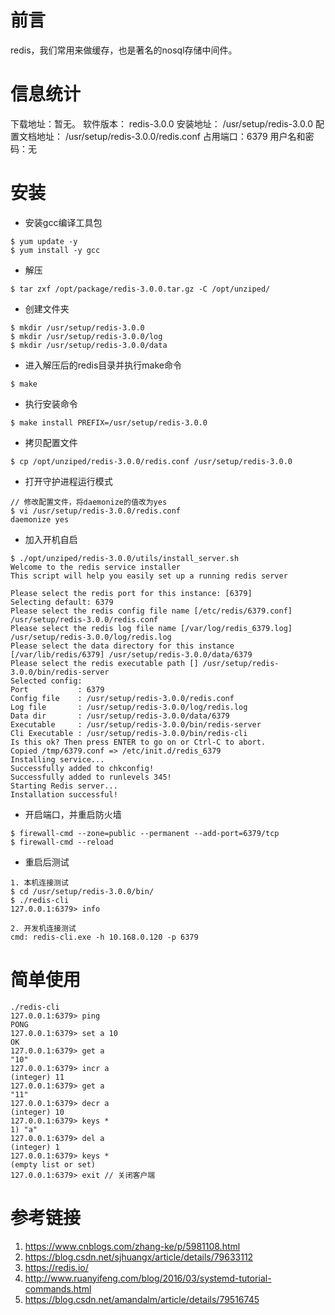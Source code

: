 # 前言
redis，我们常用来做缓存，也是著名的nosql存储中间件。

# 信息统计
下载地址：暂无。
软件版本： redis-3.0.0
安装地址： /usr/setup/redis-3.0.0
配置文档地址： /usr/setup/redis-3.0.0/redis.conf
占用端口：6379
用户名和密码：无

# 安装

- 安装gcc编译工具包
```
$ yum update -y
$ yum install -y gcc
```
- 解压
```
$ tar zxf /opt/package/redis-3.0.0.tar.gz -C /opt/unziped/
```
- 创建文件夹
```
$ mkdir /usr/setup/redis-3.0.0
$ mkdir /usr/setup/redis-3.0.0/log
$ mkdir /usr/setup/redis-3.0.0/data
```
- 进入解压后的redis目录并执行make命令
```
$ make
```
- 执行安装命令
```
$ make install PREFIX=/usr/setup/redis-3.0.0
```
- 拷贝配置文件
```
$ cp /opt/unziped/redis-3.0.0/redis.conf /usr/setup/redis-3.0.0
```
- 打开守护进程运行模式
```
// 修改配置文件，将daemonize的值改为yes
$ vi /usr/setup/redis-3.0.0/redis.conf
daemonize yes
```
- 加入开机自启
```
$ ./opt/unziped/redis-3.0.0/utils/install_server.sh
Welcome to the redis service installer
This script will help you easily set up a running redis server

Please select the redis port for this instance: [6379]
Selecting default: 6379
Please select the redis config file name [/etc/redis/6379.conf] /usr/setup/redis-3.0.0/redis.conf
Please select the redis log file name [/var/log/redis_6379.log] /usr/setup/redis-3.0.0/log/redis.log
Please select the data directory for this instance [/var/lib/redis/6379] /usr/setup/redis-3.0.0/data/6379
Please select the redis executable path [] /usr/setup/redis-3.0.0/bin/redis-server
Selected config:
Port           : 6379
Config file    : /usr/setup/redis-3.0.0/redis.conf
Log file       : /usr/setup/redis-3.0.0/log/redis.log
Data dir       : /usr/setup/redis-3.0.0/data/6379
Executable     : /usr/setup/redis-3.0.0/bin/redis-server
Cli Executable : /usr/setup/redis-3.0.0/bin/redis-cli
Is this ok? Then press ENTER to go on or Ctrl-C to abort.
Copied /tmp/6379.conf => /etc/init.d/redis_6379
Installing service...
Successfully added to chkconfig!
Successfully added to runlevels 345!
Starting Redis server...
Installation successful!
```
- 开启端口，并重启防火墙
```
$ firewall-cmd --zone=public --permanent --add-port=6379/tcp
$ firewall-cmd --reload
```

- 重启后测试

```
1. 本机连接测试
$ cd /usr/setup/redis-3.0.0/bin/
$ ./redis-cli
127.0.0.1:6379> info

2. 开发机连接测试
cmd: redis-cli.exe -h 10.168.0.120 -p 6379
```

# 简单使用
```
./redis-cli
127.0.0.1:6379> ping
PONG
127.0.0.1:6379> set a 10
OK
127.0.0.1:6379> get a
"10"
127.0.0.1:6379> incr a
(integer) 11
127.0.0.1:6379> get a
"11"
127.0.0.1:6379> decr a
(integer) 10
127.0.0.1:6379> keys *
1) "a"
127.0.0.1:6379> del a
(integer) 1
127.0.0.1:6379> keys *
(empty list or set)
127.0.0.1:6379> exit // 关闭客户端

```

# 参考链接
1. https://www.cnblogs.com/zhang-ke/p/5981108.html
2. https://blog.csdn.net/sjhuangx/article/details/79633112
3. https://redis.io/
4. http://www.ruanyifeng.com/blog/2016/03/systemd-tutorial-commands.html
5. https://blog.csdn.net/amandalm/article/details/79516745
